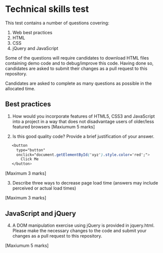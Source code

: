 # Technical skills test

This test contains a number of questions covering:

1. Web best practices
2. HTML
3. CSS
4. jQuery and JavaScript

Some of the questions will require candidates to download HTML files
containing demo code and to debug/improve this code. Having done so,
candidates are asked to submit their changes as a pull request to this
repository.

Candidates are asked to complete as many questions as possible in the
allocated time.

## Best practices

1. How would you incorporate features of HTML5, CSS3 and JavaScript into
   a project in a way that does not disadvantage users of older/less
featured browsers [Maxiumum 5 marks]

2. Is this good quality code? Provide a brief justification of your
   answer.

```css
   <button
     type="button"
     onclick="document.getElementById('xyz').style.color='red';">
       Click Me
   </button>
```
[Maximum 3 marks]

3. Describe three ways to decrease page load time (answers may include perceived or actual load times)

[Maximum 3 marks]

## JavaScript and jQuery

4. A DOM manipulation exercise using jQuery is provided in jquery.html. Please make the necessary changes to the code and submit your changes as a pull request to this repository. 

[Maxiumum 5 marks]


